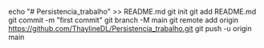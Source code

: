 echo "# Persistencia_trabalho" >> README.md
git init
git add README.md
git commit -m "first commit"
git branch -M main
git remote add origin https://github.com/ThaylineDL/Persistencia_trabalho.git
git push -u origin main
